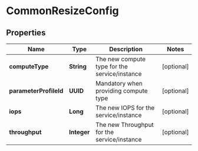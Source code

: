 

# CommonResizeConfig


## Properties

Name | Type | Description | Notes
------------ | ------------- | ------------- | -------------
**computeType** | **String** | The new compute type for the service/instance |  [optional]
**parameterProfileId** | **UUID** | Mandatory when providing compute type |  [optional]
**iops** | **Long** | The new IOPS for the service/instance |  [optional]
**throughput** | **Integer** | The new Throughput for the service/instance |  [optional]




